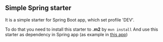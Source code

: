 ## Simple Spring starter
It is a simple starter for Spring Boot app, which set profile 'DEV'.

To do that you need to install this starter to **.m2** by `mvn install`
And use this starter as dependency in Spring app (as example in 
[this app](http://www.test.com/))